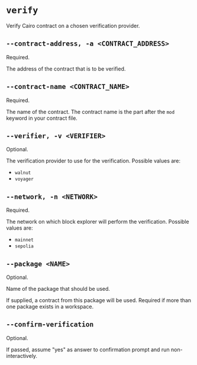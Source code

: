 # `verify`
Verify Cairo contract on a chosen verification provider.

## `--contract-address, -a <CONTRACT_ADDRESS>`
Required.

The address of the contract that is to be verified.

## `--contract-name <CONTRACT_NAME>`
Required.

The name of the contract. The contract name is the part after the `mod` keyword in your contract file.

## `--verifier, -v <VERIFIER>`
Optional.

The verification provider to use for the verification. Possible values are:
* `walnut`
* `voyager`

## `--network, -n <NETWORK>`
Required.

The network on which block explorer will perform the verification. Possible values are:
* `mainnet`
* `sepolia`

## `--package <NAME>`
Optional.

Name of the package that should be used.

If supplied, a contract from this package will be used. Required if more than one package exists in a workspace.

## `--confirm-verification`
Optional.

If passed, assume "yes" as answer to confirmation prompt and run non-interactively.
